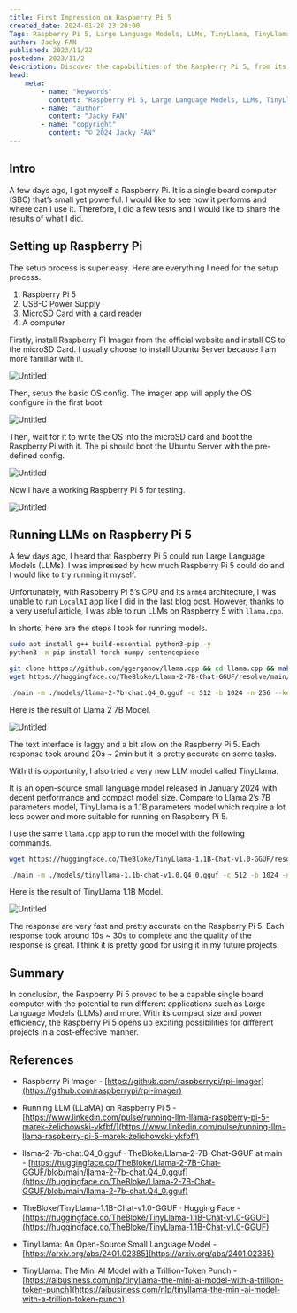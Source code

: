 ```yaml
---
title: First Impression on Raspberry Pi 5
created_date: 2024-01-28 23:20:00
Tags: Raspberry Pi 5, Large Language Models, LLMs, TinyLlama, TinyLlama 1.1B Model
author: Jacky FAN
published: 2023/11/22
postedon: 2023/11/2
description: Discover the capabilities of the Raspberry Pi 5, from its easy setup process to running Large Language Models (LLMs), and explore its potential for various projects in a cost-effective manner.
head:
    meta:
        - name: "keywords"
          content: "Raspberry Pi 5, Large Language Models, LLMs, TinyLlama, TinyLlama 1.1B Model"
        - name: "author"
          content: "Jacky FAN"
        - name: "copyright"
          content: "© 2024 Jacky FAN"
---
```


## Intro

A few days ago, I got myself a Raspberry Pi. It is a single board computer (SBC) that’s small yet powerful. I would like to see how it performs and where can I use it. Therefore, I did a few tests and I would like to share the results of what I did.

## Setting up Raspberry Pi

The setup process is super easy. Here are everything I need for the setup process.

1. Raspberry Pi 5
2. USB-C Power Supply
3. MicroSD Card with a card reader
4. A computer

Firstly, install Raspberry PI Imager from the official website and install OS to the microSD Card. I usually choose to install Ubuntu Server because I am more familiar with it.

![Untitled](/assets/img/First-Impression-on-Raspberry-Pi-5/01.png)

Then, setup the basic OS config. The imager app will apply the OS configure in the first boot.

![Untitled](/assets/img/First-Impression-on-Raspberry-Pi-5/02.png)

Then, wait for it to write the OS into the microSD card and boot the Raspberry Pi with it. The pi should boot the Ubuntu Server with the pre-defined config.

![Untitled](/assets/img/First-Impression-on-Raspberry-Pi-5/03.png)

Now I have a working Raspberry Pi 5 for testing.

![Untitled](/assets/img/First-Impression-on-Raspberry-Pi-5/04.png)

## Running LLMs on Raspberry Pi 5

A few days ago, I heard that Raspberry Pi 5 could run Large Language Models (LLMs). I was impressed by how much Raspberry Pi 5 could do and I would like to try running it myself.

Unfortunately, with Raspberry Pi 5’s CPU and its `arm64` architecture, I was unable to run `LocalAI` app like I did in the last blog post. However, thanks to a very useful article, I was able to run LLMs on Raspberry 5 with `llama.cpp`.

In shorts, here are the steps I took for running models.

```bash
sudo apt install g++ build-essential python3-pip -y
python3 -m pip install torch numpy sentencepiece

git clone https://github.com/ggerganov/llama.cpp && cd llama.cpp && make
wget https://huggingface.co/TheBloke/Llama-2-7B-Chat-GGUF/resolve/main/llama-2-7b-chat.Q4_0.gguf -P models/

./main -m ./models/llama-2-7b-chat.Q4_0.gguf -c 512 -b 1024 -n 256 --keep 48 --repeat_penalty 1.0 --color -i -r "User:" -f prompts/chat-with-bob.txt
```

Here is the result of Llama 2 7B Model.

![Untitled](/assets/img/First-Impression-on-Raspberry-Pi-5/05.png)

The text interface is laggy and a bit slow on the Raspberry Pi 5. Each response took around 20s ~ 2min but it is pretty accurate on some tasks.

With this opportunity, I also tried a very new LLM model called TinyLlama.

It is an open-source small language model released in January 2024 with decent performance and compact model size. Compare to Llama 2’s 7B parameters model, TinyLlama is a 1.1B parameters model which require a lot less power and more suitable for running on Raspberry Pi 5.

I use the same `llama.cpp` app to run the model with the following commands.

```bash
wget https://huggingface.co/TheBloke/TinyLlama-1.1B-Chat-v1.0-GGUF/resolve/main/tinyllama-1.1b-chat-v1.0.Q4_0.gguf -P models/

./main -m ./models/tinyllama-1.1b-chat-v1.0.Q4_0.gguf -c 512 -b 1024 -n 256 --keep 48 --repeat_penalty 1.0 --color -i -r "User:" -f prompts/chat-with-bob.txt
```

Here is the result of TinyLlama 1.1B Model.

![Untitled](/assets/img/First-Impression-on-Raspberry-Pi-5/06.png)

The response are very fast and pretty accurate on the Raspberry Pi 5. Each response took around 10s ~ 30s to complete and the quality of the response is great. I think it is pretty good for using it in my future projects.

## Summary

In conclusion, the Raspberry Pi 5 proved to be a capable single board computer with the potential to run different applications such as Large Language Models (LLMs) and more. With its compact size and power efficiency, the Raspberry Pi 5 opens up exciting possibilities for different projects in a cost-effective manner.

## References

-   Raspberry Pi Imager - [https://github.com/raspberrypi/rpi-imager](https://github.com/raspberrypi/rpi-imager)

-   Running LLM (LLaMA) on Raspberry Pi 5 - [https://www.linkedin.com/pulse/running-llm-llama-raspberry-pi-5-marek-żelichowski-ykfbf/](https://www.linkedin.com/pulse/running-llm-llama-raspberry-pi-5-marek-żelichowski-ykfbf/)

-   llama-2-7b-chat.Q4_0.gguf · TheBloke/Llama-2-7B-Chat-GGUF at main - [https://huggingface.co/TheBloke/Llama-2-7B-Chat-GGUF/blob/main/llama-2-7b-chat.Q4_0.gguf](https://huggingface.co/TheBloke/Llama-2-7B-Chat-GGUF/blob/main/llama-2-7b-chat.Q4_0.gguf)

-   TheBloke/TinyLlama-1.1B-Chat-v1.0-GGUF · Hugging Face - [https://huggingface.co/TheBloke/TinyLlama-1.1B-Chat-v1.0-GGUF](https://huggingface.co/TheBloke/TinyLlama-1.1B-Chat-v1.0-GGUF)

-   TinyLlama: An Open-Source Small Language Model - [https://arxiv.org/abs/2401.02385](https://arxiv.org/abs/2401.02385)

-   TinyLlama: The Mini AI Model with a Trillion-Token Punch - [https://aibusiness.com/nlp/tinyllama-the-mini-ai-model-with-a-trillion-token-punch](https://aibusiness.com/nlp/tinyllama-the-mini-ai-model-with-a-trillion-token-punch)